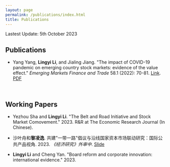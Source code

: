 ```yaml
---
layout: page
permalink: /publications/index.html
title: Publications
---
```

Lastest Update: 5th October 2023&nbsp;

## Publications

- Yang Yang, **Lingyi Li**, and Jialing Jiang. "The impact of COVID-19 pandemic on emerging country stock markets: evidence of the value effect." *Emerging Markets Finance and Trade* 58.1 (2022): 70-81. [Link](https://www.tandfonline.com/doi/full/10.1080/1540496X.2021.1973423). [PDF](https://lingyili2000.github.io/mypaper/COVID-19.pdf)

  <br>

## Working Papers

- Yezhou Sha and **Lingyi Li**. "The Belt and Road Initiative and Stock Market Comovement." 2023. R&R at The Economic Research Journal (In Chinese).
- 沙叶舟和**黎凌逸**. 共建"一带一路"倡议与沿线国家资本市场联动研究：国际公共产品视角. 2023. *《经济研究》外审中*. [Slide](https://lingyili2000.github.io/mypaper/slides/一带一路.pdf)
- **Lingyi Li** and Cheng Yan. "Board reform and corporate innovation: international evidence." 2023.

  <br>
